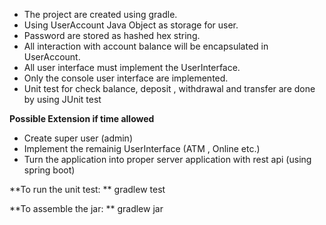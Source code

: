 - The project are created using gradle.
- Using UserAccount Java Object as storage for user.
- Password are stored as hashed hex string.
- All interaction with account balance will be encapsulated in  UserAccount.
- All user interface must implement the UserInterface. 
- Only the console user interface are implemented.
- Unit test for check balance, deposit , withdrawal and transfer are done by using JUnit test

**Possible Extension if time allowed**
- Create super user (admin)
- Implement the remainig UserInterface (ATM , Online etc.)
- Turn the application into proper server application with rest api (using spring boot)

**To run the unit test: ** 
gradlew test

**To assemble the jar: **
gradlew jar
